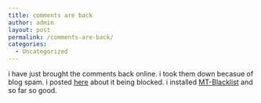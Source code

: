 ```yaml
---
title: comments are back
author: admin
layout: post
permalink: /comments-are-back/
categories:
  - Uncategorized
---
```

i have just brought the comments back online. i took them down becasue of blog spam. i posted [here][1] about it being blocked. i installed [MT-Blacklist][2] and so far so good.

 [1]: http://blog.lotas-smartman.net/archives/000947.php
 [2]: http://www.jayallen.org/projects/mt-blacklist/